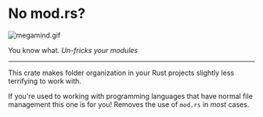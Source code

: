 # No mod.rs?

![megamind.gif](https://media1.tenor.com/m/NeBbYuvg2EsAAAAC/megamind.gif)

You know what. _Un-fricks your modules_

---

This crate makes folder organization in your Rust projects slightly less terrifying to work with.

If you're used to working with programming languages that have normal file management this one is for you!
Removes the use of `mod.rs` in _most_ cases.
